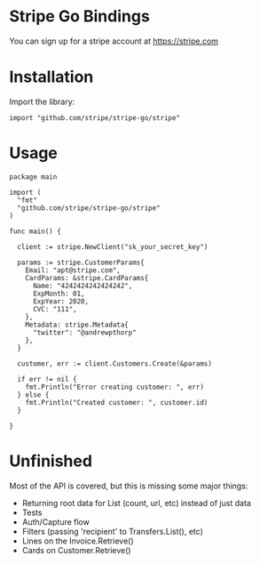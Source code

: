 # Stripe Go Bindings

You can sign up for a stripe account at https://stripe.com

Installation
============

Import the library:

    import "github.com/stripe/stripe-go/stripe"


Usage
=====

    package main

    import (
      "fmt"
      "github.com/stripe/stripe-go/stripe"
    )

    func main() {

      client := stripe.NewClient("sk_your_secret_key")

      params := stripe.CustomerParams{
        Email: "apt@stripe.com",
        CardParams: &stripe.CardParams{
          Name: "4242424242424242",
          ExpMonth: 01,
          ExpYear: 2020,
          CVC: "111",
        },
        Metadata: stripe.Metadata{
          "twitter": "@andrewpthorp"
        },
      }

      customer, err := client.Customers.Create(&params)

      if err != nil {
        fmt.Println("Error creating customer: ", err)
      } else {
        fmt.Println("Created customer: ", customer.id)
      }

    }

Unfinished
==========

Most of the API is covered, but this is missing some major things:

* Returning root data for List (count, url, etc) instead of just data
* Tests
* Auth/Capture flow
* Filters (passing 'recipient' to Transfers.List(), etc)
* Lines on the Invoice.Retrieve()
* Cards on Customer.Retrieve()

